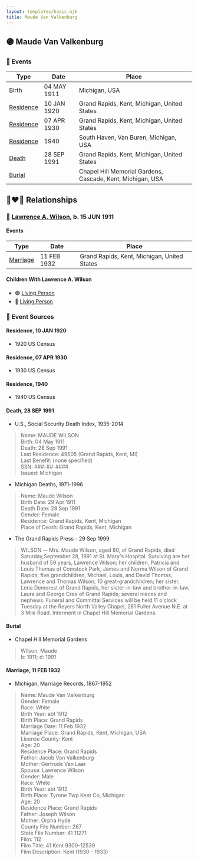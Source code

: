 ```yaml
---
layout: templates/basic.njk
title: Maude Van Valkenburg
---
```

## 🟣 Maude Van Valkenburg

### 📆 Events

Type | Date | Place
------ | ------ | ------
Birth | 04 MAY 1911 | Michigan, USA
[Residence](#event-event-0) | 10 JAN 1920 | Grand Rapids, Kent, Michigan, United States
[Residence](#event-event-1) | 07 APR 1930 | Grand Rapids, Kent, Michigan, United States
[Residence](#event-event-2) | 1940 | South Haven, Van Buren, Michigan, USA
[Death](#event-event-7) | 28 SEP 1991 | Grand Rapids, Kent, Michigan, United States
[Burial](#event-event-8) |  | Chapel Hill Memorial Gardens, Cascade, Kent, Michigan, USA

## 👩‍❤️‍👨 Relationships

### 🔵 [Lawrence A. Wilson](/people/8/86477632), b. 15 JUN 1911

#### Events

Type | Date | Place
------ | ------ | ------
[Marriage](#event-family-0-event-0) | 11 FEB 1932 | Grand Rapids, Kent, Michigan, United States
#### Children With Lawrence A. Wilson
* 🟣 [Living Person](/people/1/19809296)
* 🔵 [Living Person](/people/4/44847084)
### 📰 Event Sources

#### <a id="event-event-0"></a> Residence, 10 JAN 1920
* 1920 US Census

#### <a id="event-event-1"></a> Residence, 07 APR 1930
* 1930 US Census

#### <a id="event-event-2"></a> Residence, 1940
* 1940 US Census

#### <a id="event-event-7"></a> Death, 28 SEP 1991
* U.S., Social Security Death Index, 1935-2014
>   
  > Name: MAUDE WILSON  
  > Birth: 04 May 1911  
  > Death: 28 Sep 1991  
  > Last Residence: 49505 (Grand Rapids, Kent, MI)  
  > Last Benefit: (none specified)  
  > SSN: ###-##-####  
  > Issued: Michigan
* Michigan Deaths, 1971-1996
>   
  > Name:  Maude Wilson  
  > Birth Date: 29 Apr 1911  
  > Death Date: 28 Sep 1991  
  > Gender: Female  
  > Residence: Grand Rapids, Kent, Michigan  
  > Place of Death: Grand Rapids, Kent, Michigan
* The Grand Rapids Press  - 29 Sep 1999
>   
  > WILSON -- Mrs. Maude Wilson, aged 80, of Grand Rapids, died Saturday,September 28, 1991 at St. Mary's Hospital. Surviving are her husband of 59 years, Lawrence Wilson; her children, Patricia and Louis Thomas of Comstock Park, James and Norma Wilson of Grand Rapids; five grandchildren, Michael, Louis, and David Thomas, Lawrence and Thomas Wilson; 10 great-grandchildren; her sister, Lena Demorest of Grand Rapids, her sister-in-law and brother-in-law, Laura and George Cree of Grand Rapids; several nieces and nephews. Funeral and Committal Services will be held 11 o'clock Tuesday at the Reyers North Valley Chapel, 281 Fuller Avenue N.E. at 3 Mile Road. Interment in Chapel Hill Memorial Gardens.

#### <a id="event-event-8"></a> Burial
* Chapel Hill Memorial Gardens
>   
  > Wilson, Maude  
  > b: 1911; d: 1991

#### <a id="event-family-0-event-0"></a> Marriage, 11 FEB 1932
* Michigan, Marriage Records, 1867-1952
>   
  > Name: Maude Van Valkenburg  
  > Gender: Female  
  > Race: White  
  > Birth Year: abt 1912  
  > Birth Place: Grand Rapids  
  > Marriage Date: 11 Feb 1932  
  > Marriage Place: Grand Rapids, Kent, Michigan, USA  
  > License County: Kent  
  > Age: 20  
  > Residence Place: Grand Rapids  
  > Father: Jacob Van Valkenburg  
  > Mother: Gertrude Van Laar  
  > Spouse: Lawrence Wilson  
  > Gender: Male  
  > Race: White  
  > Birth Year: abt 1912  
  > Birth Place: Tyrone Twp Kent Co, Michigan  
  > Age: 20  
  > Residence Place: Grand Rapids  
  > Father: Joseph Wilson  
  > Mother: Orpha Hyde  
  > County File Number: 267  
  > State File Number: 41 11271  
  > Film: 112  
  > Film Title: 41 Kent 9300-12539  
  > Film Description: Kent (1930 - 1933)